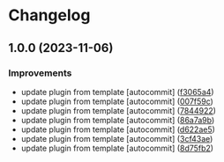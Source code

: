 # Changelog

## 1.0.0 (2023-11-06)


### Improvements

* update plugin from template [autocommit] ([f3065a4](https://github.com/kc-workspace/asdf-maven/commit/f3065a4076e4b4d5fb8bfa9d4f7a452a5b150ede))
* update plugin from template [autocommit] ([007f59c](https://github.com/kc-workspace/asdf-maven/commit/007f59c7e50abb282db7bfa14e2f9d7bd2f08a0d))
* update plugin from template [autocommit] ([7844922](https://github.com/kc-workspace/asdf-maven/commit/7844922993fee53c15f7b3819d24f7eb5e142376))
* update plugin from template [autocommit] ([86a7a9b](https://github.com/kc-workspace/asdf-maven/commit/86a7a9bc3b8852acddacb6b0156187e4b0a43351))
* update plugin from template [autocommit] ([d622ae5](https://github.com/kc-workspace/asdf-maven/commit/d622ae594235351c9d977e02d3f4d50f6a143bda))
* update plugin from template [autocommit] ([3cf43ae](https://github.com/kc-workspace/asdf-maven/commit/3cf43aed4380b2d9caa28b7b498988af680fa43b))
* update plugin from template [autocommit] ([8d75fb2](https://github.com/kc-workspace/asdf-maven/commit/8d75fb260b85b0310a36871aca6e19f25da441bb))
